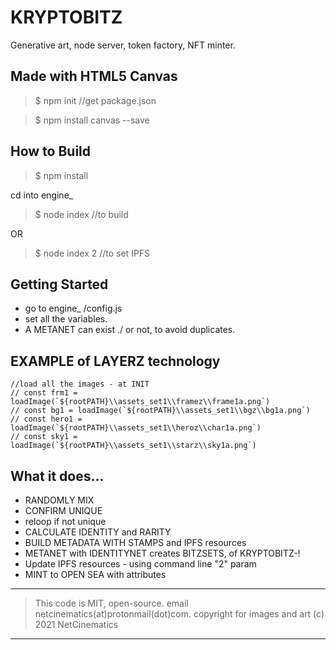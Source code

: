 # KRYPTOBITZ
Generative art, node server, token factory, NFT minter.

## Made with HTML5 Canvas

> $ npm init //get package.json

> $ npm install canvas --save

## How to Build

> $ npm install

cd into engine_

> $ node index   //to build

OR 

> $ node index 2 //to set IPFS

## Getting Started

- go to engine_ /config.js
- set all the variables.
- A METANET can exist ./ or not, to avoid duplicates.

## EXAMPLE of LAYERZ technology
    //load all the images - at INIT
    // const frm1 = loadImage(`${rootPATH}\\assets_set1\\framez\\frame1a.png`)
    // const bg1 = loadImage(`${rootPATH}\\assets_set1\\bgz\\bg1a.png`)
    // const hero1 = loadImage(`${rootPATH}\\assets_set1\\heroz\\char1a.png`)
    // const sky1 = loadImage(`${rootPATH}\\assets_set1\\starz\\sky1a.png`)

## What it does...

- RANDOMLY MIX
- CONFIRM UNIQUE
- reloop if not unique
- CALCULATE IDENTITY and RARITY
- BUILD METADATA WITH STAMPS and IPFS resources
- METANET with IDENTITYNET creates BITZSETS, of KRYPTOBITZ-!
- Update IPFS resources - using command line "2" param
- MINT to OPEN SEA with attributes

----
> This code is MIT, open-source.
> email netcinematics(at)protonmail(dot)com.
> copyright for images and art (c) 2021 NetCinematics
----
